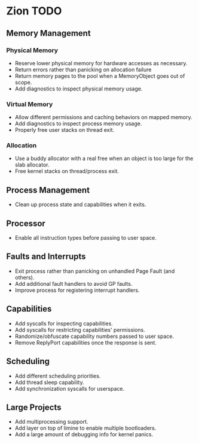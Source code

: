 # Zion TODO

## Memory Management

### Physical Memory

- Reserve lower physical memory for hardware accesses as necessary.
- Return errors rather than panicking on allocation failure
- Return memory pages to the pool when a MemoryObject goes out of scope.
- Add diagnostics to inspect physical memory usage.

### Virtual Memory

- Allow different permissions and caching behaviors on mapped memory.
- Add diagnostics to inspect process memory usage.
- Properly free user stacks on thread exit.

### Allocation

- Use a buddy allocator with a real free when an object is too large for
  the slab allocator.
- Free kernel stacks on thread/process exit.

## Process Management

- Clean up process state and capabilities when it exits.

## Processor

- Enable all instruction types before passing to user space.

## Faults and Interrupts

- Exit process rather than panicking on unhandled Page Fault (and others).
- Add additional fault handlers to avoid GP faults.
- Improve process for registering interrupt handlers.

## Capabilities

- Add syscalls for inspecting capabilities.
- Add syscalls for restricting capabilities' permissions.
- Randomize/obfuscate capability numbers passed to user space.
- Remove ReplyPort capabilities once the response is sent.

## Scheduling

- Add different scheduling priorities.
- Add thread sleep capability.
- Add synchronization syscalls for userspace.

## Large Projects

- Add multiprocessing support.
- Add layer on top of limine to enable multiple bootloaders.
- Add a large amount of debugging info for kernel panics.
